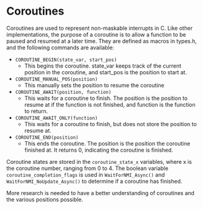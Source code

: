 # Coroutines

Coroutines are used to represent non-maskable interrupts in C.
Like other implementations, the purpose of a coroutine is to allow a function to be paused and resumed at a later time.
They are defined as macros in types.h, and the following commands are available:
- `COROUTINE_BEGIN(state_var, start_pos)`
  - This begins the coroutine. state_var keeps track of the current position in the coroutine, and start_pos is the position to start at.
- `COROUTINE_MANUAL_POS(position)`
  - This manually sets the position to resume the coroutine 
- `COROUTINE_AWAIT(position, function)`
  - This waits for a coroutine to finish. The position is the position to resume at if the function is not finished, and function is the function to return.
- `COROUTINE_AWAIT_ONLY(function)`
  - This waits for a coroutine to finish, but does not store the position to resume at.
- `COROUTINE_END(position)`
  - This ends the coroutine. The position is the position the coroutine finished at. It returns 0, indicating the coroutine is finished.

Coroutine states are stored in the `coroutine_state_x` variables, where x is the coroutine number, ranging from 0 to 4.
The boolean variable `coroutine_completion_flags` is used in `WaitForNMI_Async()` and `WaitForNMI_NoUpdate_Async()`
to determine if a coroutine has finished.

More research is needed to have a better understanding of coroutines and the various positions possible.